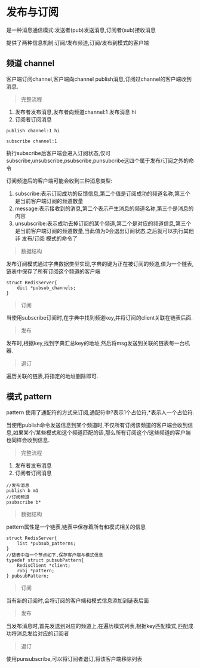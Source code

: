 # 发布与订阅

是一种消息通信模式:发送者(pub)发送消息,订阅者(sub)接收消息

提供了两种信息机制:订阅/发布频道,订阅/发布到模式的客户端

## **频道 channel**

客户端订阅channel,客户端向channel publish消息,订阅过channel的客户端收到消息.

>完整流程
1. 发布者发布消息,发布者向频道channel:1 发布消息 hi
2. 订阅者订阅消息

```
publish channel:1 hi

subscribe channel:1

```
执行subscribe后客户端会进入订阅状态,仅可subscribe,unsubscribe,psubscribe,punsubcribe这四个属于发布/订阅之外的命令


订阅频道后的客户端可能会收到三种消息类型:
1. subscribe:表示订阅成功的反馈信息,第二个值是订阅成功的频道名称,第三个是当前客户端订阅的频道数量
2. message:表示接收到的消息,第二个表示产生消息的频道名称,第三个是消息的内容
3. unsubscribe:表示成功去掉订阅的某个频道,第二个是对应的频道信息,第三个是当前客户端订阅的频道数量,当此值为0会退出订阅状态,之后就可以执行其他非 发布/订阅 模式的命令了

>数据结构

发布订阅模式通过字典数据类型实现,字典的键为正在被订阅的频道,值为一个链表,链表中保存了所有订阅这个频道的客户端
```
struct RedisServer{
    dict *pubsub_channels;
}
```

>订阅

当使用subscribe订阅时,在字典中找到频道key,并将订阅的client关联在链表后面.

>发布

发布时,根据key,找到字典汇总key的地址,然后将msg发送到关联的链表每一台机器.

>退订

遍历关联的链表,将指定的地址删除即可.


## **模式 pattern**

pattern 使用了通配符的方式来订阅,通配符中?表示1个占位符,*表示人一个占位符.

当使用publish命令发送信息到某个频道时,不仅所有订阅该频道的客户端会收到信息,如果某个/某些模式和这个频道匹配的话,那么所有订阅这个/这些频道的客户端也同样会收到信息.

>完整流程

1. 发布者发布消息
2. 订阅者订阅消息

```
//发布消息
publish b m1
//订阅频道
psubscribe b*
```

>数据结构

pattern属性是一个链表,链表中保存着所有和模式相关的信息
```
struct RedisServer{
    list *pubsub_patterns;
}
//链表中每一个节点如下,保存客户端与模式信息
typedef struct pubsubPattern{
    RedisClient *client;
    robj *pattern;
} pubsubPattern;

```

>订阅

当有新的订阅时,会将订阅的客户端和模式信息添加到链表后面

>发布

当发布消息时,首先发送到对应的频道上,在遍历模式列表,根据key匹配模式,匹配成功将消息发给对应的订阅者

>退订

使用punsubscribe,可以将订阅者退订,将该客户端移除列表



